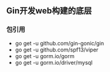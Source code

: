 ## Gin开发web构建的底层

### 包引用
- go get -u github.com/gin-gonic/gin
- go get -u github.com/spf13/viper
- go get -u gorm.io/gorm
- go get -u gorm.io/driver/mysql
